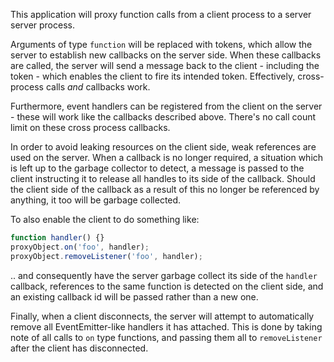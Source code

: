 This application will proxy function calls from a client process to a server server process.

Arguments of type `function` will be replaced with tokens, which allow the server to establish new callbacks on the server side. When these callbacks are called, the server will send a message back to the client - including the token - which enables the client to fire its intended token. Effectively, cross-process calls *and* callbacks work.

Furthermore, event handlers can be registered from the client on the server - these will work like the callbacks described above. There's no call count limit on these cross process callbacks.

In order to avoid leaking resources on the client side, weak references are used on the server. When a callback is no longer required, a situation which is left up to the garbage collector to detect, a message is passed to the client instructing it to release all handles to its side of the callback. Should the client side of the callback as a result of this no longer be referenced by anything, it too will be garbage collected.

To also enable the client to do something like:

```js
function handler() {}
proxyObject.on('foo', handler);
proxyObject.removeListener('foo', handler);
```

.. and consequently have the server garbage collect its side of the `handler` callback, references to the same function is detected on the client side, and an existing callback id will be passed rather than a new one.

Finally, when a client disconnects, the server will attempt to automatically remove all EventEmitter-like handlers it has attached. This is done by taking note of all calls to `on` type functions, and passing them all to `removeListener` after the client has disconnected.